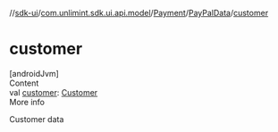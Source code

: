 //[sdk-ui](../../../../index.md)/[com.unlimint.sdk.ui.api.model](../../index.md)/[Payment](../index.md)/[PayPalData](index.md)/[customer](customer.md)



# customer  
[androidJvm]  
Content  
val [customer](customer.md): [Customer](../../../com.unlimint.sdk.ui.api.model.info/-customer/index.md)  
More info  


Customer data

  



